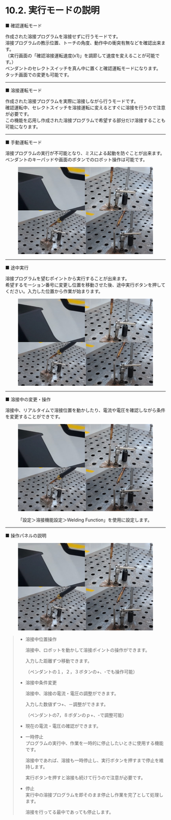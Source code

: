 # 10.2. 実行モードの説明

■ 確認運転モード

作成された溶接プログラムを溶接せずに行うモードです。\
溶接プログラムの教示位置、トーチの角度、動作中の衝突有無などを確認出来ます。\
（実行画面の「確認溶接運転速度(x1)」を調節して速度を変えることが可能です。）\
ペンダントのセレクトスイッチを真ん中に置くと確認運転モードになります。\
タッチ画面での変更も可能です。

***



■ 溶接運転モード

作成された溶接プログラムを実際に溶接しながら行うモードです。 \
確認運転中、セレクトスイッチを溶接運転に変えるとすぐに溶接を行うので注意が必要です。\
この機能を応用し作成された溶接プログラムで希望する部分だけ溶接することも可能になります。

***



■ 手動運転モード

溶接プログラムの実行が不可能となり、ミスによる起動を防ぐことが出来ます。\
ペンダントのキーパッドや画面のボタンでのロボット操作は可能です。

<figure><img src="../.gitbook/assets/그림4.png" alt=""><figcaption></figcaption></figure>

***

■ 途中実行

溶接プログラムを望むポイントから実行することが出来ます。\
希望するモーション番号に変更し位置を移動させた後、途中実行ボタンを押してください。入力した位置から作業が始まります。

<figure><img src="../.gitbook/assets/그림4.png" alt=""><figcaption></figcaption></figure>

***

■ 溶接中の変更・操作

溶接中、リアルタイムで溶接位置を動かしたり、電流や電圧を確認しながら条件を変更することができです。

<figure><img src="../.gitbook/assets/그림4.png" alt=""><figcaption><p>「設定＞溶接機能設定＞Welding Function」を使用に設定します。</p></figcaption></figure>

***

■ 操作パネルの説明

<figure><img src="../.gitbook/assets/그림4.png" alt=""><figcaption></figcaption></figure>

> *   溶接中位置操作
>
>     溶接中、ロボットを動かして溶接ポイントの操作ができます。
>
>     入力した距離ずつ移動できます。　
>
>     （ペンダントの１，２，３ボタンの+、-でも操作可能）
> *   溶接中条件変更
>
>     溶接中、溶接の電流・電圧の調整ができます。
>
>     入力した数値ずつ+、－調整ができます。
>
>     （ペンダントの7，８ボダンのｐ+、-で調整可能）
> * 現在の電流・電圧の確認ができます。
> *   一時停止\
>     プログラムの実行中、作業を一時的に停止したいときに使用する機能です。
>
>     溶接中であれば、溶接も一時停止し、実行ボタンを押すまで停止を維持します。
>
>     実行ボタンを押すと溶接も続けて行うので注意が必要です。
> *   停止\
>     実行中の溶接プログラムを即そのまま停止し作業を完了として処理します。
>
>     溶接を行ってる最中であっても停止します。



